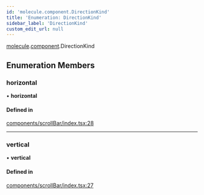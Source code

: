 ```yaml
---
id: 'molecule.component.DirectionKind'
title: 'Enumeration: DirectionKind'
sidebar_label: 'DirectionKind'
custom_edit_url: null
---
```


[molecule](../namespaces/molecule).[component](../namespaces/molecule.component).DirectionKind

## Enumeration Members

### horizontal

• **horizontal**

#### Defined in

[components/scrollBar/index.tsx:28](https://github.com/DTStack/molecule/blob/927b7d39/src/components/scrollBar/index.tsx#L28)

---

### vertical

• **vertical**

#### Defined in

[components/scrollBar/index.tsx:27](https://github.com/DTStack/molecule/blob/927b7d39/src/components/scrollBar/index.tsx#L27)
